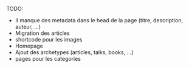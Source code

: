 TODO:
- Il manque des metadata dans le head de la page (titre, description, auteur, ...)
- Migration des articles
- shortcode pour les images
- Homepage
- Ajout des archetypes (articles, talks, books, ...)
- pages pour les categories
